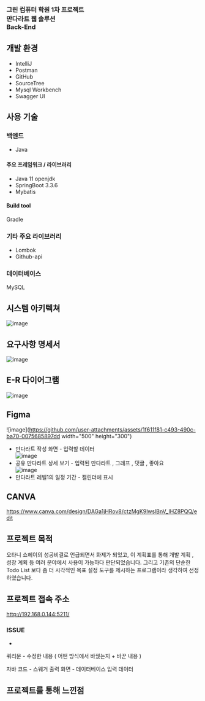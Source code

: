 ### 그린 컴퓨터 학원 1차 프로젝트<br/>만다라트 웹 솔루션<br/>Back-End


## 개발 환경
- IntelliJ
- Postman
- GitHub
- SourceTree
- Mysql Workbench
- Swagger UI

## 사용 기술

### 백엔드
- Java 

#### 주요 프레임워크 / 라이브러리
- Java 11 openjdk
- SpringBoot 3.3.6
- Mybatis

#### Build tool
Gradle

### 기타 주요 라이브러리
- Lombok
- Github-api

### 데이터베이스
MySQL

## 시스템 아키텍쳐
![image](https://github.com/user-attachments/assets/fcee2ade-f164-4d47-b640-d031f3aa2e6c)

## 요구사항 명세서
![image](https://github.com/user-attachments/assets/84a092cf-6c0d-4ed1-9ae9-446a3db642f2)

## E-R 다이어그램
![image](https://github.com/user-attachments/assets/b0e7ce5b-b1ee-4d3b-8c00-0d62bad20bc6)

## Figma 
![image](https://github.com/user-attachments/assets/1f611f81-c493-490c-ba70-0075685897dd width="500" height="300")</br>
- 만다라트 작성 화면 - 입력할 데이터 </br>
![image](https://github.com/user-attachments/assets/1098e6eb-9bef-4524-bd6f-0a12affcbf8d)</br>
- 공유 만다라트 상세 보기 - 입력된 만다라트 , 그래프 , 댓글 , 좋아요</br>
![image](https://github.com/user-attachments/assets/6247d14f-cba8-40db-8885-0f46cea304b4)</br>
- 만다라트 레벨1의 일정 기간 - 캘린더에 표시 </br>

## CANVA
https://www.canva.com/design/DAGa1jHRov8/ctzMgK9lwslBnV_IHZ8PQQ/edit

## 프로젝트 목적
오타니 쇼헤이의 성공비결로 언급되면서 화제가 되었고, 이 계획표를 통해 개발 계획 , 성장 계획 등 여러 분야에서 사용이 가능하다 판단되었습니다.
그리고 기존의 단순한 Todo List 보다 좀 더 시각적인 목표 설정 도구를 제시하는 프로그램이라 생각하여 선정하였습니다.

## 프로젝트 접속 주소
http://192.168.0.144:5211/

### ISSUE
- 
쿼리문 - 수정한 내용 ( 어떤 방식에서 바꿨는지 + 바꾼 내용 )

자바 코드 - 스웨거 출력 화면 - 데이터베이스 입력 데이터 

## 프로젝트를 통해 느낀점



